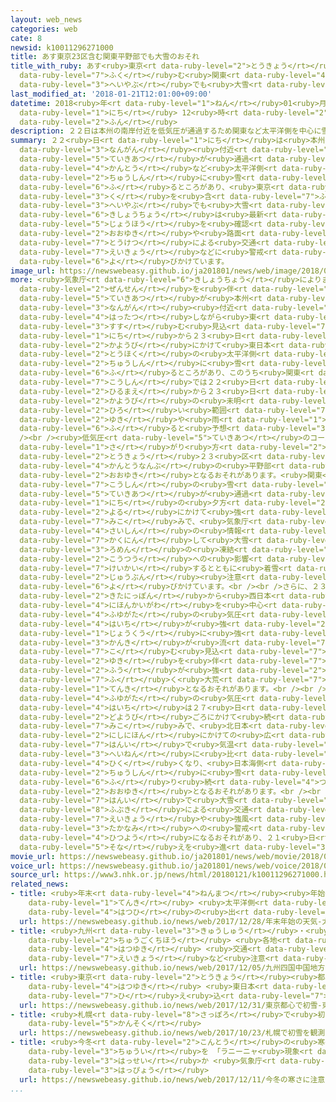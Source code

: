 ```yaml
---
layout: web_news
categories: web
cate: 8
newsid: k10011296271000
title: あす東京23区含む関東平野部でも大雪のおそれ
title_with_ruby: あす<ruby>東京<rt data-ruby-level="2">とうきょう</rt></ruby>23<ruby>区<rt data-ruby-level="3">く</rt></ruby><ruby>含<rt
  data-ruby-level="7">ふく</rt></ruby>む<ruby>関東<rt data-ruby-level="4">かんとう</rt></ruby><ruby>平野部<rt
  data-ruby-level="3">へいやぶ</rt></ruby>でも<ruby>大雪<rt data-ruby-level="2">おおゆき</rt></ruby>のおそれ
last_modified_at: '2018-01-21T12:01:00+09:00'
datetime: 2018<ruby>年<rt data-ruby-level="1">ねん</rt></ruby>01<ruby>月<rt data-ruby-level="1">がつ</rt></ruby>21<ruby>日<rt
  data-ruby-level="1">にち</rt></ruby> 12<ruby>時<rt data-ruby-level="2">じ</rt></ruby>01<ruby>分<rt
  data-ruby-level="2">ふん</rt></ruby>
description: ２２日は本州の南岸付近を低気圧が通過するため関東など太平洋側を中心に雪が降るところがあり、東京２３区を含む平野部でも大雪となるおそれがあります。気象庁は最新の情報を確認し大雪や路面の凍結による交通への影響などに警戒するよう呼びかけています。
summary: ２２<ruby>日<rt data-ruby-level="1">にち</rt></ruby>は<ruby>本州<rt data-ruby-level="3">ほんしゅう</rt></ruby>の<ruby>南岸<rt
  data-ruby-level="3">なんがん</rt></ruby><ruby>付近<rt data-ruby-level="4">ふきん</rt></ruby>を<ruby>低気圧<rt
  data-ruby-level="5">ていきあつ</rt></ruby>が<ruby>通過<rt data-ruby-level="5">つうか</rt></ruby>するため<ruby>関東<rt
  data-ruby-level="4">かんとう</rt></ruby>など<ruby>太平洋側<rt data-ruby-level="4">たいへいようがわ</rt></ruby>を<ruby>中心<rt
  data-ruby-level="2">ちゅうしん</rt></ruby>に<ruby>雪<rt data-ruby-level="2">ゆき</rt></ruby>が<ruby>降<rt
  data-ruby-level="6">ふ</rt></ruby>るところがあり、<ruby>東京<rt data-ruby-level="2">とうきょう</rt></ruby>２３<ruby>区<rt
  data-ruby-level="3">く</rt></ruby>を<ruby>含<rt data-ruby-level="7">ふく</rt></ruby>む<ruby>平野部<rt
  data-ruby-level="3">へいやぶ</rt></ruby>でも<ruby>大雪<rt data-ruby-level="2">おおゆき</rt></ruby>となるおそれがあります。<ruby>気象庁<rt
  data-ruby-level="6">きしょうちょう</rt></ruby>は<ruby>最新<rt data-ruby-level="4">さいしん</rt></ruby>の<ruby>情報<rt
  data-ruby-level="5">じょうほう</rt></ruby>を<ruby>確認<rt data-ruby-level="7">かくにん</rt></ruby>し<ruby>大雪<rt
  data-ruby-level="2">おおゆき</rt></ruby>や<ruby>路面<rt data-ruby-level="3">ろめん</rt></ruby>の<ruby>凍結<rt
  data-ruby-level="7">とうけつ</rt></ruby>による<ruby>交通<rt data-ruby-level="2">こうつう</rt></ruby>への<ruby>影響<rt
  data-ruby-level="7">えいきょう</rt></ruby>などに<ruby>警戒<rt data-ruby-level="7">けいかい</rt></ruby>するよう<ruby>呼<rt
  data-ruby-level="6">よ</rt></ruby>びかけています。
image_url: https://newswebeasy.github.io/ja201801/news/web/image/2018/01/21/K10011296271_1801211209_1801211211_01_03.jpg
more: <ruby>気象庁<rt data-ruby-level="6">きしょうちょう</rt></ruby>によりますと、２２<ruby>日<rt data-ruby-level="1">にち</rt></ruby>は<ruby>前線<rt
  data-ruby-level="2">ぜんせん</rt></ruby>を<ruby>伴<rt data-ruby-level="7">ともな</rt></ruby>った<ruby>低気圧<rt
  data-ruby-level="5">ていきあつ</rt></ruby>が<ruby>本州<rt data-ruby-level="3">ほんしゅう</rt></ruby>の<ruby>南岸<rt
  data-ruby-level="3">なんがん</rt></ruby><ruby>付近<rt data-ruby-level="4">ふきん</rt></ruby>を<ruby>発達<rt
  data-ruby-level="4">はったつ</rt></ruby>しながら<ruby>東<rt data-ruby-level="2">ひがし</rt></ruby>へ<ruby>進<rt
  data-ruby-level="3">すす</rt></ruby>む<ruby>見込<rt data-ruby-level="7">みこ</rt></ruby>みです。このため、２２<ruby>日<rt
  data-ruby-level="1">にち</rt></ruby>から２３<ruby>日<rt data-ruby-level="1">にち</rt></ruby><ruby>火曜日<rt
  data-ruby-level="2">かようび</rt></ruby>にかけて<ruby>東日本<rt data-ruby-level="2">ひがしにほん</rt></ruby>や<ruby>東北<rt
  data-ruby-level="2">とうほく</rt></ruby>の<ruby>太平洋側<rt data-ruby-level="4">たいへいようがわ</rt></ruby>を<ruby>中心<rt
  data-ruby-level="2">ちゅうしん</rt></ruby>に<ruby>雪<rt data-ruby-level="2">ゆき</rt></ruby>が<ruby>降<rt
  data-ruby-level="6">ふ</rt></ruby>るところがあり、このうち<ruby>関東<rt data-ruby-level="4">かんとう</rt></ruby><ruby>甲信<rt
  data-ruby-level="7">こうしん</rt></ruby>では２２<ruby>日<rt data-ruby-level="1">にち</rt></ruby>の<ruby>昼前<rt
  data-ruby-level="2">ひるまえ</rt></ruby>から２３<ruby>日<rt data-ruby-level="1">にち</rt></ruby><ruby>火曜日<rt
  data-ruby-level="2">かようび</rt></ruby>の<ruby>未明<rt data-ruby-level="4">みめい</rt></ruby>にかけて<ruby>広<rt
  data-ruby-level="2">ひろ</rt></ruby>い<ruby>範囲<rt data-ruby-level="7">はんい</rt></ruby>で<ruby>雪<rt
  data-ruby-level="2">ゆき</rt></ruby>や<ruby>雨<rt data-ruby-level="1">あめ</rt></ruby>が<ruby>降<rt
  data-ruby-level="6">ふ</rt></ruby>ると<ruby>予想<rt data-ruby-level="3">よそう</rt></ruby>されています。<br
  /><br /><ruby>低気圧<rt data-ruby-level="5">ていきあつ</rt></ruby>のコースや<ruby>気温<rt data-ruby-level="3">きおん</rt></ruby>の<ruby>下<rt
  data-ruby-level="1">さ</rt></ruby>がり<ruby>方<rt data-ruby-level="2">かた</rt></ruby>などによっては、<ruby>東京<rt
  data-ruby-level="2">とうきょう</rt></ruby>２３<ruby>区<rt data-ruby-level="3">く</rt></ruby>など<ruby>関東南部<rt
  data-ruby-level="4">かんとうなんぶ</rt></ruby>の<ruby>平野部<rt data-ruby-level="3">へいやぶ</rt></ruby>でも<ruby>大雪<rt
  data-ruby-level="2">おおゆき</rt></ruby>となるおそれがあります。<ruby>関東<rt data-ruby-level="4">かんとう</rt></ruby><ruby>甲信<rt
  data-ruby-level="7">こうしん</rt></ruby>の<ruby>雪<rt data-ruby-level="2">ゆき</rt></ruby>は<ruby>低気圧<rt
  data-ruby-level="5">ていきあつ</rt></ruby>が<ruby>通過<rt data-ruby-level="5">つうか</rt></ruby>する２２<ruby>日<rt
  data-ruby-level="1">にち</rt></ruby>の<ruby>夕方<rt data-ruby-level="2">ゆうがた</rt></ruby>から<ruby>夜<rt
  data-ruby-level="2">よる</rt></ruby>にかけて<ruby>強<rt data-ruby-level="2">つよ</rt></ruby>まる<ruby>見込<rt
  data-ruby-level="7">みこ</rt></ruby>みで、<ruby>気象庁<rt data-ruby-level="6">きしょうちょう</rt></ruby>は<ruby>最新<rt
  data-ruby-level="4">さいしん</rt></ruby>の<ruby>情報<rt data-ruby-level="5">じょうほう</rt></ruby>を<ruby>確認<rt
  data-ruby-level="7">かくにん</rt></ruby>して<ruby>大雪<rt data-ruby-level="2">おおゆき</rt></ruby>や<ruby>路面<rt
  data-ruby-level="3">ろめん</rt></ruby>の<ruby>凍結<rt data-ruby-level="7">とうけつ</rt></ruby>による<ruby>交通<rt
  data-ruby-level="2">こうつう</rt></ruby>への<ruby>影響<rt data-ruby-level="7">えいきょう</rt></ruby>に<ruby>警戒<rt
  data-ruby-level="7">けいかい</rt></ruby>するとともに<ruby>着雪<rt data-ruby-level="3">ちゃくせつ</rt></ruby>やなだれにも<ruby>十分<rt
  data-ruby-level="2">じゅうぶん</rt></ruby><ruby>注意<rt data-ruby-level="3">ちゅうい</rt></ruby>するよう<ruby>呼<rt
  data-ruby-level="6">よ</rt></ruby>びかけています。<br /><br />さらに、２３<ruby>日<rt data-ruby-level="1">にち</rt></ruby>ごろからは<ruby>北日本<rt
  data-ruby-level="2">きたにっぽん</rt></ruby>から<ruby>西日本<rt data-ruby-level="2">にしにほん</rt></ruby>の<ruby>日本海側<rt
  data-ruby-level="4">にほんかいがわ</rt></ruby>を<ruby>中心<rt data-ruby-level="2">ちゅうしん</rt></ruby>に<ruby>冬型<rt
  data-ruby-level="4">ふゆがた</rt></ruby>の<ruby>気圧<rt data-ruby-level="5">きあつ</rt></ruby><ruby>配置<rt
  data-ruby-level="4">はいち</rt></ruby>が<ruby>強<rt data-ruby-level="2">つよ</rt></ruby>まり<ruby>上空<rt
  data-ruby-level="1">じょうくう</rt></ruby>に<ruby>強<rt data-ruby-level="2">つよ</rt></ruby>い<ruby>寒気<rt
  data-ruby-level="3">かんき</rt></ruby>が<ruby>流<rt data-ruby-level="7">なが</rt></ruby>れ<ruby>込<rt
  data-ruby-level="7">こ</rt></ruby>む<ruby>見込<rt data-ruby-level="7">みこ</rt></ruby>みで、<ruby>雪<rt
  data-ruby-level="2">ゆき</rt></ruby>を<ruby>伴<rt data-ruby-level="7">ともな</rt></ruby>って<ruby>風<rt
  data-ruby-level="2">ふう</rt></ruby>が<ruby>強<rt data-ruby-level="2">つよ</rt></ruby>く<ruby>吹<rt
  data-ruby-level="7">ふ</rt></ruby>く<ruby>大荒<rt data-ruby-level="7">おおあ</rt></ruby>れの<ruby>天気<rt
  data-ruby-level="1">てんき</rt></ruby>となるおそれがあります。<br /><br /><ruby>強<rt data-ruby-level="2">つよ</rt></ruby>い<ruby>冬型<rt
  data-ruby-level="4">ふゆがた</rt></ruby>の<ruby>気圧<rt data-ruby-level="5">きあつ</rt></ruby><ruby>配置<rt
  data-ruby-level="4">はいち</rt></ruby>は２７<ruby>日<rt data-ruby-level="1">にち</rt></ruby>の<ruby>土曜日<rt
  data-ruby-level="2">どようび</rt></ruby>ごろにかけて<ruby>続<rt data-ruby-level="4">つづ</rt></ruby>く<ruby>見込<rt
  data-ruby-level="7">みこ</rt></ruby>みで、<ruby>北日本<rt data-ruby-level="2">きたにっぽん</rt></ruby>から<ruby>西日本<rt
  data-ruby-level="2">にしにほん</rt></ruby>にかけての<ruby>広<rt data-ruby-level="2">ひろ</rt></ruby>い<ruby>範囲<rt
  data-ruby-level="7">はんい</rt></ruby>で<ruby>気温<rt data-ruby-level="3">きおん</rt></ruby>が<ruby>平年<rt
  data-ruby-level="3">へいねん</rt></ruby>に<ruby>比<rt data-ruby-level="5">くら</rt></ruby>べてかなり<ruby>低<rt
  data-ruby-level="4">ひく</rt></ruby>くなり、<ruby>日本海側<rt data-ruby-level="4">にほんかいがわ</rt></ruby>を<ruby>中心<rt
  data-ruby-level="2">ちゅうしん</rt></ruby>に<ruby>雪<rt data-ruby-level="2">ゆき</rt></ruby>が<ruby>降<rt
  data-ruby-level="6">ふ</rt></ruby>り<ruby>続<rt data-ruby-level="4">つづ</rt></ruby>いて<ruby>大雪<rt
  data-ruby-level="2">おおゆき</rt></ruby>となるおそれがあります。<br /><br /><ruby>広<rt data-ruby-level="2">ひろ</rt></ruby>い<ruby>範囲<rt
  data-ruby-level="7">はんい</rt></ruby>で<ruby>大雪<rt data-ruby-level="2">おおゆき</rt></ruby>や<ruby>吹雪<rt
  data-ruby-level="8">ふぶき</rt></ruby>による<ruby>交通<rt data-ruby-level="2">こうつう</rt></ruby>への<ruby>影響<rt
  data-ruby-level="7">えいきょう</rt></ruby>や<ruby>強風<rt data-ruby-level="2">きょうふう</rt></ruby>、<ruby>高波<rt
  data-ruby-level="3">たかなみ</rt></ruby>への<ruby>警戒<rt data-ruby-level="7">けいかい</rt></ruby>が<ruby>必要<rt
  data-ruby-level="4">ひつよう</rt></ruby>になるおそれがあり、２１<ruby>日<rt data-ruby-level="1">にち</rt></ruby>のうちに<ruby>備<rt
  data-ruby-level="5">そな</rt></ruby>えを<ruby>進<rt data-ruby-level="3">すす</rt></ruby>めてください。
movie_url: https://newswebeasy.github.io/ja201801/news/web/movie/2018/01/21/k10011296271_201801211209_201801211211.mp4
voice_url: https://newswebeasy.github.io/ja201801/news/web/voice/2018/01/21/k10011296271_201801211209_201801211211.mp3
source_url: https://www3.nhk.or.jp/news/html/20180121/k10011296271000.html
related_news:
- title: <ruby>年末<rt data-ruby-level="4">ねんまつ</rt></ruby><ruby>年始<rt data-ruby-level="3">ねんし</rt></ruby>の<ruby>天気<rt
    data-ruby-level="1">てんき</rt></ruby> <ruby>太平洋側<rt data-ruby-level="4">たいへいようがわ</rt></ruby>は<ruby>初日<rt
    data-ruby-level="4">はつひ</rt></ruby>の<ruby>出<rt data-ruby-level="4">で</rt></ruby>も
  url: https://newswebeasy.github.io/news/web/2017/12/28/年末年始の天気-太平洋側は初日の出も
- title: <ruby>九州<rt data-ruby-level="3">きゅうしゅう</rt></ruby>・<ruby>四国<rt data-ruby-level="2">しこく</rt></ruby>・<ruby>中国地方<rt
    data-ruby-level="2">ちゅうごくちほう</rt></ruby> <ruby>各地<rt data-ruby-level="4">かくち</rt></ruby>で<ruby>初雪<rt
    data-ruby-level="4">はつゆき</rt></ruby> <ruby>交通<rt data-ruby-level="2">こうつう</rt></ruby><ruby>影響<rt
    data-ruby-level="7">えいきょう</rt></ruby>など<ruby>注意<rt data-ruby-level="3">ちゅうい</rt></ruby>
  url: https://newswebeasy.github.io/news/web/2017/12/05/九州四国中国地方-各地で初雪-交通影響など注意
- title: <ruby>東京<rt data-ruby-level="2">とうきょう</rt></ruby><ruby>都心<rt data-ruby-level="3">としん</rt></ruby>で<ruby>初雪<rt
    data-ruby-level="4">はつゆき</rt></ruby> <ruby>東日本<rt data-ruby-level="2">ひがしにほん</rt></ruby>で<ruby>冷<rt
    data-ruby-level="7">ひ</rt></ruby>え<ruby>込<rt data-ruby-level="7">こ</rt></ruby>み
  url: https://newswebeasy.github.io/news/web/2017/12/31/東京都心で初雪-東日本で冷え込み
- title: <ruby>札幌<rt data-ruby-level="8">さっぽろ</rt></ruby>で<ruby>初雪<rt data-ruby-level="4">はつゆき</rt></ruby>を<ruby>観測<rt
    data-ruby-level="5">かんそく</rt></ruby>
  url: https://newswebeasy.github.io/news/web/2017/10/23/札幌で初雪を観測
- title: <ruby>今冬<rt data-ruby-level="2">こんとう</rt></ruby>の<ruby>寒<rt data-ruby-level="3">さむ</rt></ruby>さに<ruby>注意<rt
    data-ruby-level="3">ちゅうい</rt></ruby>を 「ラニーニャ<ruby>現象<rt data-ruby-level="5">げんしょう</rt></ruby>」<ruby>発生<rt
    data-ruby-level="3">はっせい</rt></ruby>か <ruby>気象庁<rt data-ruby-level="6">きしょうちょう</rt></ruby><ruby>発表<rt
    data-ruby-level="3">はっぴょう</rt></ruby>
  url: https://newswebeasy.github.io/news/web/2017/12/11/今冬の寒さに注意を-ラニーニャ現象発生か-気象庁発表
...
```

